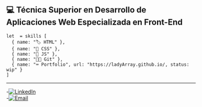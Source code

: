 
## 💻 Técnica Superior en Desarrollo de Aplicaciones Web Especializada en Front-End

```
let  = skills [
  { name: "🏷️ HTML" },
  { name: "🎨 CSS" },
  { name: "🤖 JS" },
  { name: "🐱‍💻 Git" },
  { name: "⌨ Portfolio", url: "https://ladyArray.github.io/, status: wip" }
]
```
----------------------------------------------------------------------------------

-[![LinkedIn](https://www.flaticon.es/icono-premium/linkedin_3488326?term=linkedin&page=1&position=11&page=1&position=11&related_id=3488326&origin=search)](https://www.linkedin.com/in/regina-rodriguez-web-developer/)
</br>
-[![Email](https://www.flaticon.es/icono-gratis/email_3447672?term=email&page=1&position=11&page=1&position=11&related_id=3447672&origin=search)](mailto:regina.rguez.c@gmail.com)




